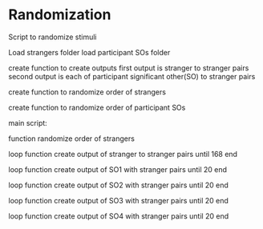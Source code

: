 Randomization
=============

Script to randomize stimuli


Load strangers folder
load participant SOs folder

create function to create outputs
    first output is stranger to stranger pairs
    second output is each of participant significant other(SO) to stranger pairs

create function to randomize order of strangers

create function to randomize order of participant SOs


main script:


function randomize order of strangers

loop function create output of stranger to stranger pairs until
    168
end

loop function create output of SO1 with stranger pairs until
    20
end

loop function create output of SO2 with stranger pairs until
    20
end

loop function create output of SO3 with stranger pairs until
    20
end

loop function create output of SO4 with stranger pairs until
    20
end
